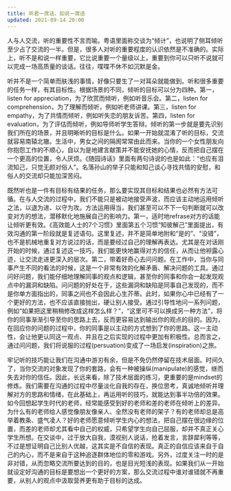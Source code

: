```yaml
---
title: 听君一席话，如说一席话
updated: 2021-09-14 20:00
---
```


人与人交流，听的重要性不言而喻。粤语里面称交谈为“倾计”，也说明了侧耳倾听至少占了交流的一半。但是，很多人对听的重要程度的认识依然是不准确的。实际上，听不是和说一样重要，它比说重要一个量级以上，重要到你可以只听不说就可以完成一场高质量的谈话。往往，喋喋不休不如沉默是金。

听并不是一个简单而肤浅的事情，好像只要生了一对耳朵就能做到。听和很多重要的任务一样，有其目标性。根据场景的不同，倾听的目标可以分为四种。第一，listen for appreciation，为了欣赏而倾听，例如听音乐会。第二，listen for comprehension，为了理解而倾听，例如听老师讲课。第三，listen for empathy，为了共情而倾听，例如听失恋的朋友诉苦。第四，listen for evaluation，为了评估而倾听，例如导师听学生答辩。倾听的第一步就是要先识别我们所在的场景，并且明晰听的目标是什么。如果一开始就混淆了听的目标，交流就容易南辕北辙。生活中，男女之间的隔阂常常由此而来。当你的一个女性朋友向你抱怨工作的不顺心，自以为是地建言献策并不能安抚她的心情，反而把自己摆在一个更高的位置，令人厌烦。《随园诗话》里面有两句诗说的也是如此：“也应有泪流知己，只觉无颜对俗人”。名落孙山的举子只能和知己谈心寻找共情的安慰，和俗人的交流却只能加深苦闷。

既然听也是一件有目标有结果的任务，那么要实现其目标和结果也必然有方法可循。在与人交流的过程中，我们不能只是被动地接受声波，而应该主动地运用倾听之法，以退为进、以守为攻。方法运用得当，我们甚至可以不下一句判断就可以改变对方的想法，潜移默化地施展自己的影响力。第一，适时地refrase对方的话能让倾听更有效。《高效能人士的7个习惯》里面第五个习惯“知彼解己”里面提出，有效沟通的第一阶段就是复述语句。这里复述，并不是简单地附和“是的”、“没错”，也不是机械地重复对方说过的话，而是要经过自己的理解再表达。尤其是在对话刚开始的时候，通过复述这一技巧，我们能更快地赢得对方的信任，从而让他袒露心迹，让交流走进更深入的层次。第二，带着好奇心去问问题。在工作中，当你与同事产生不同的看法的时候，这是一个非常有效的化解矛盾、解决问题的工具。通过问好问题，我们能仔细地理解同事的观点和逻辑，甚至你的同事和你会一起发现观点中的漏洞和缺陷。问问题的好处在于，这些漏洞和缺陷是同事自己发现的，而不是你单方面指出的，同事之间也不会因此心生芥蒂。此时，如果你心中已经有了一个更好的方法，也不应该直接抛出，硬让别人接受。通过引导性地问一系列问题，例如“如果把这里稍稍修改成这样怎么样？”，“这里可不可以换成另一种方法”，将你的同事渐渐引导至你的思路上去，反而更容易达到输出你的观点的目的。因为，在回应你的问题的过程中，你的同事是以主动的方式想到了你的思路。这一主动性，会让他更认同这一观点、并且在之后实现的过程中更加有积极性。总而言之，通过问问题，我们将说服的过程(persuation)变成了一场启发(inspiration)之旅。

牢记听的技巧能让我们在沟通中游刃有余，但是不免仍然停留在技术层面。时间久了，当你交流的对象发现了你的套路，会有一种被操纵(manipulate)的感觉，继而失去对你的信任。因此，长远来看，除了技术层面的练习，更重要的是mindset的修炼。我们需要在沟通的过程中尽量淡化自我的存在，换位思考，真诚地倾听并理解对方的思路和情绪，在此基础上，再运用听的技巧，就能达到事半功倍的效果。如今回想起学生时代的老师，经常能感受到好的老师和差的老师在倾听上的差异。为什么有的老师给人感觉像朋友像亲人、全然没有老师的架子？有的老师却总是高举着教条、盛气凌人？好的老师愿意倾听学生内心的想法，把自己摆在很边缘的位置，而差的老师却尤其看中自己的权威，只希望学生向自己屈服，却并不真正关心学生所想。在交谈中，过于放大自我，漠视别人说话，抢着发言，言辞犀利等等，不过是想证明自己比别人优越，这其实是不自信的表现。真正的自信应该来自于自己的内心，而不是来自于这种追逐群体地位的零和游戏。另外，过度关注一时的是非对错，从而忽略交流所要达到的目的，也是目光短浅的表现。如果我们从一开始就设定好沟通的目标是要想出一个更好的方案，那么交流过程中谁对谁错就不再重要，从别人的观点中汲取营养更有助于目标的达成。


